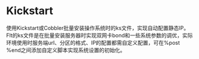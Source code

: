 # Kickstart
使用Kickstart或Cobbler批量安装操作系统时的ks文件，实现自动配置静态IP。Flt的ks文件是在批量安装服务器时实现双网卡bond和一些系统参数的调优，实际环境使用时服务端url、分区的格式、IP的配置都需自定义配置，可在%post %end之间添加自定义脚本实现系统设置的初始化。
